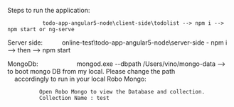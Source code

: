 
Steps to run the application:

               todo-app-angular5-node\client-side\todolist --> npm i --> npm start or ng-serve

Server side:
           
              online-test\todo-app-angular5-node\server-side - npm i --> then --> npm start

MongoDb:
         
              mongod.exe --dbpath /Users/vino/mongo-data  --> to boot mongo DB from my local. Please change the path                                     accordingly to run in your local
Robo Mongo:

              Open Robo Mongo to view the Database and collection.
              Collection Name : test 
